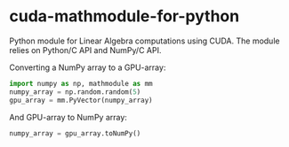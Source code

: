 cuda-mathmodule-for-python
==========================

Python module for Linear Algebra computations using CUDA. The module relies on Python/C API and NumPy/C API.

Converting a NumPy array to a GPU-array:
```Python
import numpy as np, mathmodule as mm
numpy_array = np.random.random(5)
gpu_array = mm.PyVector(numpy_array)
```

And GPU-array to NumPy array:
```Python
numpy_array = gpu_array.toNumPy()
```
